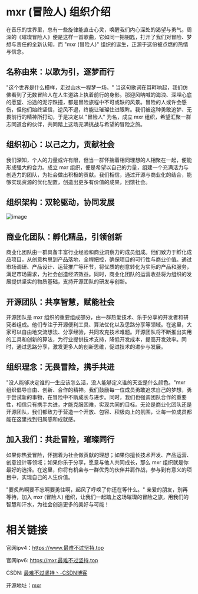 # mxr (冒险人) 组织介绍

在音乐的世界里，总有一些旋律能直击心灵，唤醒我们内心深处的渴望与勇气。周深的《璀璨冒险人》便是这样一首歌曲，它如同一把钥匙，打开了我们对冒险、梦想与责任的全新认知，而 "mxr (冒险人)" 组织的诞生，正源于这份被点燃的热情与信念。


## 名称由来：以歌为引，逐梦而行

"这个世界是什么模样，走过山水一程梦一场。" 当这句歌词在耳畔响起，我们仿佛看到了无数冒险人在人生道路上执着前行的身影。那迎风呐喊的海浪、深埋心底的愿望、沿途的泥泞跌撞，都是冒险旅程中不可或缺的风景。冒险的人或许会感伤，但他们始终坚信，逆风不退，终能让璀璨住进眼眸。我们被这种勇敢追梦、无畏前行的精神所打动，于是决定以 "冒险人" 为名，成立 mxr 组织，希望汇聚一群志同道合的伙伴，共同踏上这场充满挑战与希望的冒险之旅。


## 组织初心：以己之力，贡献社会

我们深知，个人的力量或许有限，但当一群怀揣着相同理想的人相聚在一起，便能形成强大的合力。成立 mxr 组织，便是希望以自己的力量，组建一个充满活力与创造力的团队，为社会做出积极的贡献。我们相信，通过开源与商业化的结合，能够实现资源的优化配置，创造出更多有价值的成果，回馈社会。


## 组织架构：双轮驱动，协同发展

![image](https://github.com/user-attachments/assets/119f1520-59d1-4f5b-8058-18efdaefd93a)


## 商业化团队：孵化精品，引领创新&#xA;

商业化团队由一群具备丰富行业经验和商业洞察力的成员组成。他们致力于孵化成品项目，从创意构思到产品落地，全程把控，确保项目的可行性与商业价值。通过市场调研、产品设计、运营推广等环节，将优质的创意转化为实际的产品和服务，满足市场需求，为社会创造经济效益。同时，商业化团队的运营收益将为组织的发展提供坚实的物质基础，支持开源团队的研发与创新。


## 开源团队：共享智慧，赋能社会&#xA;

开源团队是 mxr 组织的重要组成部分，由一群热爱技术、乐于分享的开发者和研究者组成。他们专注于开源便利工具、算法优化以及思路分享等领域。在这里，大家可以自由地交流想法、分享经验，共同攻克技术难题。开源团队将不断推出实用的工具和创新的算法，为行业提供技术支持，降低开发成本，提高开发效率。同时，通过思路分享，激发更多人的创新思维，促进技术的进步与发展。


## 组织理念：无畏冒险，携手共进

"没人能够决定谁的一生应该怎么活，没人能够定义谁的天空是什么颜色。"mxr 组织倡导自由、创新、合作的精神。我们鼓励每一位成员勇敢追求自己的梦想，勇于尝试新的事物，在冒险中不断成长与进步。同时，我们也强调团队合作的重要性，相信只有携手共进，才能克服困难，实现共同的目标。无论是商业化团队还是开源团队，我们都致力于营造一个开放、包容、积极向上的氛围，让每一位成员都能在这里找到归属感和成就感。


## 加入我们：共赴冒险，璀璨同行

如果你热爱冒险，怀揣着为社会做贡献的理想；如果你擅长技术开发、产品运营、创意设计等领域；如果你乐于分享，愿意与他人共同成长，那么 mxr 组织就是你最好的选择。在这里，你将有机会与一群优秀的伙伴并肩作战，参与到有意义的项目中，实现自己的人生价值。

"要炙热啊要不忘啊要勇往啊，起风了呼唤了你还在等什么。" 亲爱的朋友，别再等待，加入 mxr (冒险人) 组织，让我们一起踏上这场璀璨的冒险之旅，用我们的智慧和汗水，为社会创造更多的美好与可能！


# 相关链接
官网ipv4：https://www.最难不过坚持.top

官网ipv6: https://mxr.最难不过坚持.top

CSDN: [最难不过坚持丶-CSDN博客](https://blog.csdn.net/m0_50913327?spm=1000.2115.3001.5343)

开源地址：[mxr](https://github.com/mxr-vector)

